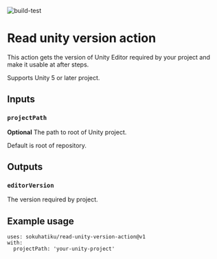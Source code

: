 ![build-test](https://github.com/sokuhatiku/read-unity-version-action/workflows/build-test/badge.svg)

# Read unity version action

This action gets the version of Unity Editor required by your project and make it usable at after steps.

Supports Unity 5 or later project.

## Inputs

### `projectPath`
**Optional** The path to root of Unity project.

Default is root of repository.

## Outputs

### `editorVersion`

The version required by project.

## Example usage

```
uses: sokuhatiku/read-unity-version-action@v1
with:
  projectPath: 'your-unity-project'
```